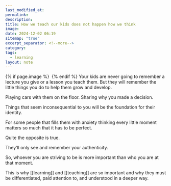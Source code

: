 ```yaml
---
last_modified_at: 
permalink: 
description: 
title: How we teach our kids does not happen how we think
image: 
date: 2024-12-02 06:19
sitemap: "true"
excerpt_separator: <!--more-->
category: 
tags:
  - learning
layout: note
---
```



{% if page.image %} <img src="{{ page.image }}" alt=""> {% endif %}
Your kids are never going to remember a lecture you give or a lesson you teach them. But they will remember the little things you do to help them grow and develop. 

Playing cars with them on the floor. Sharing why you made a decision. 

Things that seem inconsequential to you will be the foundation for their identity.

For some people that fills them with anxiety thinking every little moment matters so much that it has to be perfect. 

Quite the opposite is true. 

They’ll only see and remember your authenticity. 

So, whoever you are striving to be is more important than who you are at that moment.

This is why [[learning]] and [[teaching]] are so important and why they must be differentiated, paid attention to, and understood in a deeper way. 